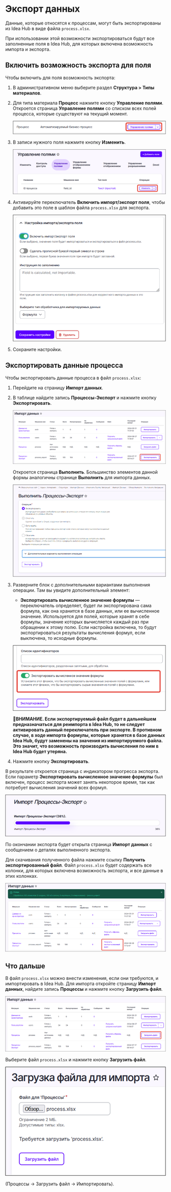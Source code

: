# Экспорт данных

Данные, которые относятся к процессам, могут быть экспортированы из Idea Hub в виде файла `process.xlsx`. 

При использовании этой возможности экспортироваться будут все заполненные поля в Idea Hub, для которых включена возможность импорта и экспорта.

## Включить возможность экспорта для поля

Чтобы включить для поля возможность экспорта:
1. В административном меню выберите раздел **Структура > Типы материалов**.
1. Для типа материала **Процесс** нажмите кнопку **Управление полями**. Откроется страница **Управление полями** со списком всех полей процесса, которые существуют на текущий момент. 

   ![Управление полями процесса](<../../.gitbook/assets1/idea-hub/control-fields.png>)

1. В записи нужного поля нажмите кнопку **Изменить**.

   ![Кнопка Изменить](<../../.gitbook/assets1/idea-hub/change-field.png>)

1. Активируйте переключатель **Включить импорт/экспорт поля**, чтобы добавить это поле в шаблон файла `process.xlsx` для экспорта.

   ![Настройка импорта/экспорта поля](<../../.gitbook/assets1/idea-hub/change-field-form-2.png>)

1. Сохраните настройки.

## Экспортировать данные процесса

Чтобы экспортировать данные процесса в файл `process.xlsx`:
1. Перейдите на страницу **Импорт данных**.
1. В таблице найдите запись **Процессы-Экспорт** и нажмите кнопку **Экспортировать**.

   ![Кнопка Экспортировать](<../../.gitbook/assets1/idea-hub/export-process-button.png>)  

   Откроется страница **Выполнить**. Большинство элементов данной формы аналогичны странице **Выполнить** для импорта данных.

   ![](../../.gitbook/assets1/idea-hub/IdeaHub-ExportPage.png)

1. Разверните блок с дополнительными вариантами выполнения операции. Там вы увидите дополнительный элемент:
    * **Экспортировать вычисленное значение формулы** — переключатель определяет, будет ли экспортирована сама формула, как она хранится в базе данных, или ее вычисленное значение. Используется для полей, которые хранят в себе формулы, значение которых вычисляется каждый раз при обращении к этому полю. Если настройка включена, то будут экспортироваться результаты вычисления формул, если выключена, то исходные формулы. 

   ![](../../.gitbook/assets1/idea-hub/export-form.png)

    :large_orange_diamond:**ВНИМАНИЕ. Если экспортируемый файл будет в дальнейшем предназначаться для реимпорта в Idea Hub, то не следует активировать данный переключатель при экспорте. В противном случае, в ходе импорта формулы, которые хранятся в базе данных Idea Hub, будут заменены на значения из импортируемого файла. Это значит, что возможность производить вычисления по ним в Idea Hub будет утеряна.**

1. Нажмите кнопку **Экспортировать**.
  
В результате откроется страница с индикатором прогресса экспорта. Если параметр **Экспортировать вычисленное значение формулы** был включен, процесс экспорта может занять некоторое время, так как потребует вычисления значений всех формул.

![Кнопка Экспортировать](<../../.gitbook/assets1/idea-hub/export-indicator.png>)  

По окончании экспорта будет открыта страница **Импорт данных** с сообщением о деталях выполненного экспорта.

Для скачивания полученного файла нажмите ссылку **Получить экспортированный файл**. Файл `process.xlsx` будет содержать все колонки, для которых включена возможность экспорта, и все данные в этих колонках.

![Получить экспортированный файл](<../../.gitbook/assets1/idea-hub/export-finished-message.png>)  

## Что дальше

В файл `process.xlsx` можно внести изменения, если они требуются, и импортировать в Idea Hub. Для импорта откройте страницу **Импорт данных**, найдите запись **Процессы** и нажмите кнопку **Загрузить файл**.

![Кнопка Загрузить файл](<../../.gitbook/assets1/idea-hub/load-process-file.png>)  

Выберите файл `process.xlsx` и нажмите кнопку **Загрузить файл**.

![Кнопка Экспортировать](<../../.gitbook/assets1/idea-hub/load-exported-file-form.png>)   





(Процессы → Загрузить файл → Импортировать).

